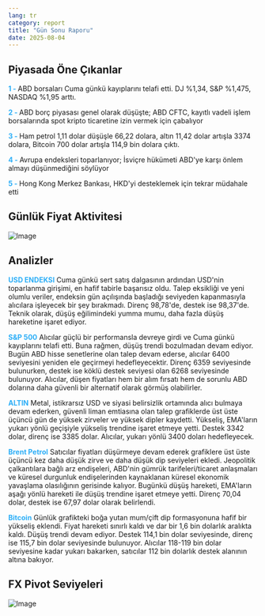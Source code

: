 ```yaml
---
lang: tr
category: report
title: "Gün Sonu Raporu"
date: 2025-08-04
---
```



<h2>Piyasada Öne Çıkanlar</h2>
<strong style="color: #2caef7;">1 - </strong> ABD borsaları Cuma günkü kayıplarını telafi etti. DJ %1,34, S&P %1,475, NASDAQ %1,95 arttı.

<strong style="color: #2caef7;">2 - </strong> ABD borç piyasası genel olarak düşüşte; ABD CFTC, kayıtlı vadeli işlem borsalarında spot kripto ticaretine izin vermek için çabalıyor

<strong style="color: #2caef7;">3 - </strong> Ham petrol 1,11 dolar düşüşle 66,22 dolara, altın 11,42 dolar artışla 3374 dolara, Bitcoin 700 dolar artışla 114,9 bin dolara çıktı.

<strong style="color: #2caef7;">4 - </strong> Avrupa endeksleri toparlanıyor; İsviçre hükümeti ABD'ye karşı önlem almayı düşünmediğini söylüyor


<strong style="color: #2caef7;">5 - </strong> Hong Kong Merkez Bankası, HKD'yi desteklemek için tekrar müdahale etti



<h2>Günlük Fiyat Aktivitesi</h2>
<img src="https://markleighedu.github.io/img/Aug-2025/04-Aug-2025/price.jpg" alt="Image"/>

<h2>Analizler</h2>
<strong style="color: #2caef7;">USD ENDEKSI</strong> Cuma günkü sert satış dalgasının ardından USD'nin toparlanma girişimi, en hafif tabirle başarısız oldu. Talep eksikliği ve yeni olumlu veriler, endeksin gün açılışında başladığı seviyeden kapanmasıyla alıcılara işleyecek bir şey bırakmadı. Direnç 98,78'de, destek ise 98,37'de. Teknik olarak, düşüş eğilimindeki yumma mumu, daha fazla düşüş hareketine işaret ediyor.

<strong style="color: #2caef7;">S&P 500</strong> Alıcılar güçlü bir performansla devreye girdi ve Cuma günkü kayıplarını telafi etti. Buna rağmen, düşüş trendi bozulmadan devam ediyor. Bugün ABD hisse senetlerine olan talep devam ederse, alıcılar 6400 seviyesini yeniden ele geçirmeyi hedefleyecektir. Direnç 6359 seviyesinde bulunurken, destek ise köklü destek seviyesi olan 6268 seviyesinde bulunuyor. Alıcılar, düşen fiyatları hem bir alım fırsatı hem de sorunlu ABD dolarına daha güvenli bir alternatif olarak görmüş olabilirler.

<strong style="color: #2caef7;">ALTIN</strong> Metal, istikrarsız USD ve siyasi belirsizlik ortamında alıcı bulmaya devam ederken, güvenli liman emtiasına olan talep grafiklerde üst üste üçüncü gün de yüksek zirveler ve yüksek dipler kaydetti. Yükseliş, EMA'ların yukarı yönlü geçişiyle yükseliş trendine işaret etmeye yetti. Destek 3342 dolar, direnç ise 3385 dolar. Alıcılar, yukarı yönlü 3400 doları hedefleyecek.

<strong style="color: #2caef7;">Brent Petrol</strong> Satıcılar fiyatları düşürmeye devam ederek grafiklere üst üste üçüncü kez daha düşük zirve ve daha düşük dip seviyeleri ekledi. Jeopolitik çalkantılara bağlı arz endişeleri, ABD'nin gümrük tarifeleri/ticaret anlaşmaları ve küresel durgunluk endişelerinden kaynaklanan küresel ekonomik yavaşlama olasılığının gerisinde kalıyor. Bugünkü düşüş hareketi, EMA'ların aşağı yönlü hareketi ile düşüş trendine işaret etmeye yetti. Direnç 70,04 dolar, destek ise 67,97 dolar olarak belirlendi.

<strong style="color: #2caef7;">Bitcoin</strong> Günlük grafikteki boğa yutan mum/çift dip formasyonuna hafif bir yükseliş eklendi. Fiyat hareketi sınırlı kaldı ve dar bir 1,6 bin dolarlık aralıkta kaldı. Düşüş trendi devam ediyor. Destek 114,1 bin dolar seviyesinde, direnç ise 115,7 bin dolar seviyesinde bulunuyor. Alıcılar 118-119 bin dolar seviyesine kadar yukarı bakarken, satıcılar 112 bin dolarlık destek alanının altına bakıyor.



<h2>FX Pivot Seviyeleri</h2>
<img src="https://markleighedu.github.io/img/Aug-2025/04-Aug-2025/pivot.jpg" alt="Image"/>